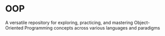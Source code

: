 # OOP
A versatile repository for exploring, practicing, and mastering Object-Oriented Programming concepts across various languages and paradigms
